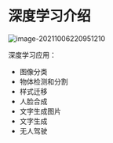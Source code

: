 # 深度学习介绍

![image-20211006220951210](C:\Users\shizhenhao\AppData\Roaming\Typora\typora-user-images\image-20211006220951210.png)





深度学习应用：

* 图像分类
* 物体检测和分割
* 样式迁移
* 人脸合成
* 文字生成图片
* 文字生成
* 无人驾驶